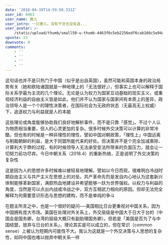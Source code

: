 ```yaml
---
date: '2018-04-19T14:59:50.331Z'
user_id: 4463
user_name: 鹿ㄦ
user_intro: 一只鹿ㄦ。没有干货也没有道...
user_avatar: >-
    /static/upload/thumb/small50-u-thumb-4463f0c5eb2256edf6cab166c5e94a75268117de89f5.png
upvote: 23
downvote: 0
comments:
    - ''
    - ''
    - ''
    - ''
---
```


这句话也并不是只热门于中国（似乎是出自英国），虽然可能和英国本身的政治局势有关（她和欧陆诸国就是一种地理上的「无法很好」），但事实上也可以解释于国际关系学最为主流的几个理论。无论是认为权力为国家互动基础的现实主义，或重视经济利益的自由主义皆是如此，他们并不认为国家与国家间有本质上的差异，政治领导人是一个个的理性决策者，在国际社会为无政府状态（无最高无上权威）下，追逐权力与利益就是人的本能

这些理论或角度能够协助我们良好地解析事件，而不是只靠「感觉」。不过个人认为物质相当重要，但人的心灵更加的复杂。很多时候外交决策可以计算的非常冷酷，但也有的时候是一种非理性的理性，譬如中国对朝政策，「理性上」中国远离与制裁朝鲜的利益，是大于同盟所能代来的好处。但决策并不是个完全加减乘除、计算利大于弊的过程，有的时候领导人无法承受变法所带来的负面压力，就会让一切努力前功尽弃。今日中朝关系（2018.4）的重新热络，正是说明了外交决策的复杂性

这是因为人的思想许多时候难以被轻易地理解。譬如以今日而观，很难明白冷战时期自由主义与共产主义在思想上的对垒。共产革命先烈是发自内心地认为这套新兴体制能够革新国家，满腔热血地建设并希望能够一跃为世界强权。以权力与利益的角度，当然是可以点出内战或冷战之中，双方互相武力相向的原因。但却无法完全解释为何需要意识形态与思想的建构，而不是单纯的争斗

在题主所言之中，也是一个很好的疑问──美国相比日台更重视对中国关系，因为中国拥有庞大市场。美国在处理对外关系上，外交层级是中国大于日大于台的（中国会是国务卿，台湾的层级大概只有副助理国务卿）。但若是「美国是否为了与中国结盟，放弃与日台的关系」，理论其实是可以成立的，但在常识（common sense）上被认为短期内可能性不大。我认为这就是一个外交决策与人思想的复杂性，如同中国也难以抛弃中朝关系一样
